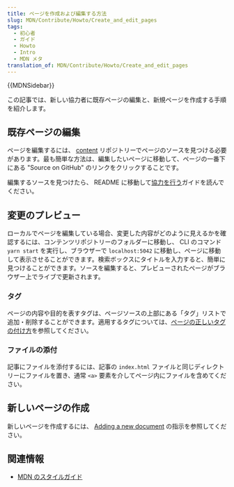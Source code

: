 ```yaml
---
title: ページを作成および編集する方法
slug: MDN/Contribute/Howto/Create_and_edit_pages
tags:
  - 初心者
  - ガイド
  - Howto
  - Intro
  - MDN メタ
translation_of: MDN/Contribute/Howto/Create_and_edit_pages
---
```

{{MDNSidebar}}

この記事では、新しい協力者に既存ページの編集と、新規ページを作成する手順を紹介します。

## 既存ページの編集

ページを編集するには、 [content](https://github.com/mdn/content) リポジトリーでページのソースを見つける必要があります。最も簡単な方法は、編集したいページに移動して、ページの一番下にある "Source on GitHub" のリンクをクリックすることです。

編集するソースを見つけたら、 README に移動して[協力を行う](https://github.com/mdn/content#making-contributions)ガイドを読んでください。

## 変更のプレビュー

ローカルでページを編集している場合、変更した内容がどのように見えるかを確認するには、コンテンツリポジトリーのフォルダーに移動し、 CLI のコマンド `yarn start` を実行し、ブラウザーで `localhost:5042` に移動し、ページに移動して表示させることができます。検索ボックスにタイトルを入力すると、簡単に見つけることができます。ソースを編集すると、プレビューされたページがブラウザー上でライブで更新されます。

### タグ

ページの内容や目的を表すタグは、ページソースの上部にある「タグ」リストで追加・削除することができます。適用するタグについては、[ページの正しいタグの付け方](/ja/docs/MDN/Contribute/Howto/Tag)を参照してください。

### ファイルの添付

記事にファイルを添付するには、記事の `index.html` ファイルと同じディレクトリーにファイルを置き、通常 `<a>` 要素を介してページ内にファイルを含めてください。

## 新しいページの作成

新しいページを作成するには、 [Adding a new document](https://github.com/mdn/content#adding-a-new-document) の指示を参照してください。

## 関連情報

- [MDN のスタイルガイド](/ja/docs/MDN/Guidelines/Writing_style_guide)
